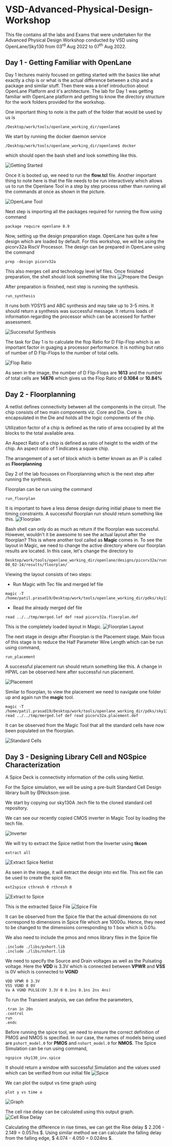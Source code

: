 # VSD-Advanced-Physical-Design-Workshop

This file contains all the labs and Exams that were undertaken for the Advanced Physical Design Workshop conducted by VSD using OpenLane/Sky130 from 03<sup>rd</sup> Aug 2022 to 07<sup>th</sup> Aug 2022.

## Day 1 - Getting Familiar with OpenLane

Day 1 lectures mainly focused on getting started with the basics like what exactly a chip is or what is the actual difference between a chip and a package and similar stuff. Then there was a brief introduction about OpenLane Platform and it's architecture.
The lab for Day 1 was getting familiar with OpenLane platform and getting to know the directory structure for the work folders provided for the workshop.

One important thing to note is the path of the folder that would be used by us is
```
/Desktop/work/tools/openlane_working_dir/openlane$
```

We start by running the docker daemon service
```
/Desktop/work/tools/openlane_working_dir/openlane$ docker
```

which should open the bash shell and look something like this.

![Getting Started](https://github.com/Prasad1594/VSD-Advanced-Physical-Design-Workshop/blob/main/images/bash.png)

Once it is booted up, we need to run the **flow.tcl** file. Another important thing to note here is that the file needs to be run interactively which allows us to run the Openlane Tool in a step by step process rather than running all the commands at once as shown in the picture.

![OpenLane Tool](https://github.com/Prasad1594/VSD-Advanced-Physical-Design-Workshop/blob/main/images/flowtcl.png)

Next step is importing all the packages required for running the flow using command

```
package require openlane 0.9
```

Now, setting up the design preparation stage. OpenLane has quite a few design which are loaded by default. For this workshop, we will be using the picorv32a RiscV Processor. The design can be prepared in OpenLane using the command

```
prep -design picorv32a
```

This also merges cell and technology level lef files. Once finished preparation, the shell should look something like this
![Prepare the Design](https://github.com/Prasad1594/VSD-Advanced-Physical-Design-Workshop/blob/main/images/PrepDesign.png)

After preparation is finished, next step is running the synthesis.

```
run_synthesis
```

It runs both YOSYS and ABC synthesis and may take up to 3-5 mins. It should return a synthesis was successful message. It returns loads of information regarding the processor which can be accessed for further assessment.

![Successful Synthesis](https://github.com/Prasad1594/VSD-Advanced-Physical-Design-Workshop/blob/main/images/synthesis.png)

The task for Day 1 is to calculate the flop Ratio for D Flip-Flop which is an important factor in guaging a processor performance. It is nothing but ratio of number of D Flip-Flops to the number of total cells.

![Flop Ratio](https://github.com/Prasad1594/VSD-Advanced-Physical-Design-Workshop/blob/main/images/flopration.png)

As seen in the image, the number of D Flip-Flops are **1613** and the number of total cells are **14876** which gives us the Flop Ratio of **0.1084** or **10.84%**

## Day 2 - Floorplanning

A netlist defines connectivity between all the components in the circuit. The chip consists of two main components viz. Core and Die. Core is encapsulated in the Die and holds all the logic components of the chip.

Utilization factor of a chip is defined as the ratio of area occupied by all the blocks to the total available area.

An Aspect Ratio of a chip is defined as ratio of height to the width of the chip. An aspect ratio of 1 indicates a square chip.

The arrangement of a set of block which is better known as an IP is called as **Floorplanning**

Day 2 of the lab focusses on Floorplanning which is the next step after running the synthesis.

Floorplan can be run using the command

```
run_floorplan
```

It is important to have a less dense design during initial phase to meet the timing constraints.
A successful floorplan run should return something like this.
![Floorplan](https://github.com/Prasad1594/VSD-Advanced-Physical-Design-Workshop/blob/main/images/floorplansuccess.png)

Bash shell can only do as much as return if the floorplan was successful. However, wouldn't it be awesome to see the actual layout after the floorplan? This is where another tool called as **Magic** comes in. To see the layout in Magic, we need to change the active directory where our floorplan results are located. In this case, let's change the directory to

```
Desktop/work/tools/openlane_working_dir/openlane/designs/picorv32a/runs/05-08_02-14/results/floorplan/
```

Viewing the layout consists of two steps:

- Run Magic with Tec file and merged lef file

```
magic -T /home/patil.prasad19/Desktop/work/tools/openlane_working_dir/pdks/sky130A/libs.tech/magic/sky130A.tech
```

- Read the already merged def file

```
read ../../tmp/merged.lef def read picorv32a.floorplan.def
```

This is the completely loaded layout in Magic.
![Floorplan Layout](https://github.com/Prasad1594/VSD-Advanced-Physical-Design-Workshop/blob/main/images/floorplan.png)

The next stage in design after Floorplan is the Placement stage. Main focus of this stage is to reduce the Half Parameter Wire Length which can be run using command,

```
run_placement
```

A successful placement run should return something like this. A change in HPWL can be observed here after successful run placement.

![Placement](https://github.com/Prasad1594/VSD-Advanced-Physical-Design-Workshop/blob/main/images/successfulplacement.png)

Similar to floorplan, to view the placement we need to navigate one folder up and again run the **magic** tool.

```
magic -T /home/patil.prasad19/Desktop/work/tools/openlane_working_dir/pdks/sky130A/libs.tech/magic/sky130A.tech read ../../tmp/merged.lef def read picorv32a.placement.def
```

It can be observed from the Magic Tool that all the standard cells have now been populated on the floorplan.

![Standard Cells](https://github.com/Prasad1594/VSD-Advanced-Physical-Design-Workshop/blob/main/images/placementsdc.png)

## Day 3 - Designing Library Cell and NGSpice Characterization

A Spice Deck is connectivity information of the cells using Netlist.

For the Spice simulation, we will be using a pre-built Standard Cell Design library built by @Nickson-jose.

We start by copying our sky130A .tech file to the cloned standard cell repository.

We can see our recently copied CMOS inverter in Magic Tool by loading the tech file.

![Inverter](https://github.com/Prasad1594/VSD-Advanced-Physical-Design-Workshop/blob/main/images/inverter.png)

We will try to extract the Spice netlist from the Inverter using **tkcon** 

```
extract all
```

![Extract Spice Netlist](extractspice.png)

As seen in the image, it will extract the design into ext file. This ext file can be used to create the spice file.

```
ext2spice cthresh 0 rthresh 0
```

![Extract to Spice](https://github.com/Prasad1594/VSD-Advanced-Physical-Design-Workshop/blob/main/images/ext2spice.png)

This is the extracted Spice File
![Spice File](spicefile.png)

It can be observed from the Spice file that the actual dimensions do not correspond to dimensions in Spice file which are 10000u. Hence, they need to be changed to the dimensions corresponding to 1 box which is 0.01u.

We also need to include the pmos and nmos library files in the Spice file

```
.include ./libs/pshort.lib
.include ./libs/nshort.lib
```

We need to specify the Source and Drain voltages as well as the Pulsating voltage. Here the **VDD** is 3.3V which is connected between **VPWR** and **VSS** is 0V which is connected to **VGND**
```
VDD VPWR 0 3.3V
VSS VGND 0 0V
Va A VGND PULSE(0V 3.3V 0 0.1ns 0.1ns 2ns 4ns)
```
To run the Transient analysis, we can define the parameters,
```
.tran 1n 20n
.control
run
.endc

```

Before running the spice tool, we need to ensure the correct definition of PMOS and NMOS is specified. In our case, the names of models being used are `pshort_model.0` for **PMOS** and `nshort_model.0` for **NMOS**.
The Spice Simulation can be run using command,
```
ngspice sky130_inv.spice
```

It should return a window with successful Simulation and the values used which can be verified from our initial file
![Spice](https://github.com/Prasad1594/VSD-Advanced-Physical-Design-Workshop/blob/main/images/inv_ngspice.png)

We can plot the output vs time graph using
```
plot y vs time a
```
![Graph](https://github.com/Prasad1594/VSD-Advanced-Physical-Design-Workshop/blob/main/images/outgraph.png)

The cell rise delay can be calculated using this output graph.
![Cell Rise Delay](https://github.com/Prasad1594/VSD-Advanced-Physical-Design-Workshop/blob/main/images/cellrise.png)

Calculating the difference in rise times, we can get the Rise delay $ 2.206 - 2.149 = 0.057ns $. Using similar method we can calculate the falling delay from the falling edge, $ 4.074 - 4.050 = 0.024ns $.
